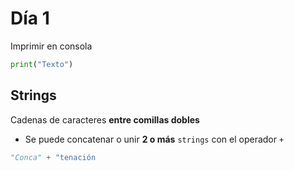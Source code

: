 # Día 1

Imprimir en consola
```python
print("Texto")
```

## Strings
Cadenas de caracteres **entre comillas dobles**

- Se puede concatenar o unir **2 o más** `strings` con el operador `+`
```python
"Conca" + "tenación
```